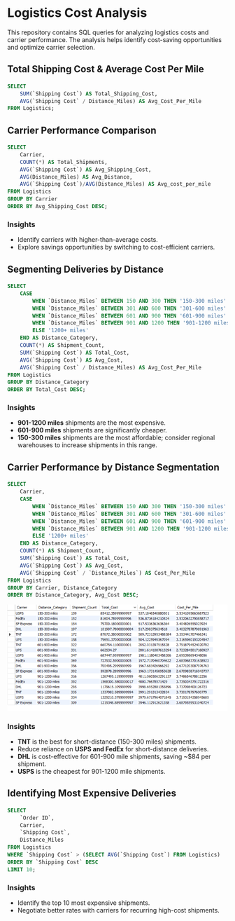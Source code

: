 # Logistics Cost Analysis

This repository contains SQL queries for analyzing logistics costs and carrier performance. The analysis helps identify cost-saving opportunities and optimize carrier selection.

## Total Shipping Cost & Average Cost Per Mile

```sql
SELECT 
    SUM(`Shipping Cost`) AS Total_Shipping_Cost,
    AVG(`Shipping Cost` / Distance_Miles) AS Avg_Cost_Per_Mile
FROM Logistics;
```

## Carrier Performance Comparison

```sql
SELECT 
    Carrier,
    COUNT(*) AS Total_Shipments,
    AVG(`Shipping Cost`) AS Avg_Shipping_Cost,
    AVG(Distance_Miles) AS Avg_Distance,
    AVG(`Shipping Cost`)/AVG(Distance_Miles) AS Avg_cost_per_mile
FROM Logistics
GROUP BY Carrier
ORDER BY Avg_Shipping_Cost DESC;
```

### Insights
- Identify carriers with higher-than-average costs.
- Explore savings opportunities by switching to cost-efficient carriers.

## Segmenting Deliveries by Distance

```sql
SELECT 
    CASE 
        WHEN `Distance_Miles` BETWEEN 150 AND 300 THEN '150-300 miles'
        WHEN `Distance_Miles` BETWEEN 301 AND 600 THEN '301-600 miles'
        WHEN `Distance_Miles` BETWEEN 601 AND 900 THEN '601-900 miles'
        WHEN `Distance_Miles` BETWEEN 901 AND 1200 THEN '901-1200 miles'
        ELSE '1200+ miles'
    END AS Distance_Category,
    COUNT(*) AS Shipment_Count,
    SUM(`Shipping Cost`) AS Total_Cost,
    AVG(`Shipping Cost`) AS Avg_Cost,
    AVG(`Shipping Cost` / Distance_Miles) AS Avg_Cost_Per_Mile
FROM Logistics
GROUP BY Distance_Category
ORDER BY Total_Cost DESC;
```

### Insights
- **901-1200 miles** shipments are the most expensive.
- **601-900 miles** shipments are significantly cheaper.
- **150-300 miles** shipments are the most affordable; consider regional warehouses to increase shipments in this range.

## Carrier Performance by Distance Segmentation

```sql
SELECT 
    Carrier,
    CASE 
        WHEN `Distance_Miles` BETWEEN 150 AND 300 THEN '150-300 miles'
        WHEN `Distance_Miles` BETWEEN 301 AND 600 THEN '301-600 miles'
        WHEN `Distance_Miles` BETWEEN 601 AND 900 THEN '601-900 miles'
        WHEN `Distance_Miles` BETWEEN 901 AND 1200 THEN '901-1200 miles'
        ELSE '1200+ miles'
    END AS Distance_Category,
    COUNT(*) AS Shipment_Count,
    SUM(`Shipping Cost`) AS Total_Cost,
    AVG(`Shipping Cost`) AS Avg_Cost,
    AVG(`Shipping Cost` / `Distance_Miles`) AS Cost_Per_Mile
FROM Logistics
GROUP BY Carrier, Distance_Category
ORDER BY Distance_Category, Avg_Cost DESC;
```

![Alt text](https://github.com/allenissuperme/sg-nutrition-logistic-cost-analysis/blob/main/Snipaste_2025-02-05_10-57-28.png?raw=true)

### Insights
- **TNT** is the best for short-distance (150-300 miles) shipments.
- Reduce reliance on **USPS and FedEx** for short-distance deliveries.
- **DHL** is cost-effective for 601-900 mile shipments, saving ~$84 per shipment.
- **USPS** is the cheapest for 901-1200 mile shipments.

## Identifying Most Expensive Deliveries

```sql
SELECT 
    `Order ID`,
    Carrier,
    `Shipping Cost`,
    Distance_Miles
FROM Logistics
WHERE `Shipping Cost` > (SELECT AVG(`Shipping Cost`) FROM Logistics)
ORDER BY `Shipping Cost` DESC
LIMIT 10;
```

### Insights
- Identify the top 10 most expensive shipments.
- Negotiate better rates with carriers for recurring high-cost shipments.
